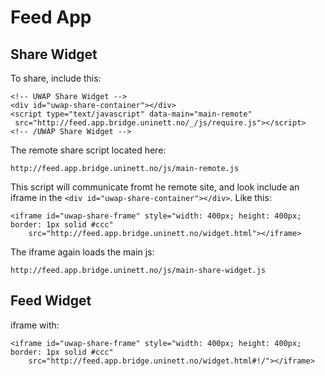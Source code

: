 # Feed App



## Share Widget

To share, include this:

	<!-- UWAP Share Widget -->
	<div id="uwap-share-container"></div>
	<script type="text/javascript" data-main="main-remote" 
	 src="http://feed.app.bridge.uninett.no/_/js/require.js"></script>
	<!-- /UWAP Share Widget -->

The remote share script located here:

	http://feed.app.bridge.uninett.no/js/main-remote.js

This script will communicate fromt he remote site, and look include an iframe in the `<div id="uwap-share-container"></div>`. Like this:

	<iframe id="uwap-share-frame" style="width: 400px; height: 400px; border: 1px solid #ccc" 
		src="http://feed.app.bridge.uninett.no/widget.html"></iframe>

The iframe again loads the main js: 

	http://feed.app.bridge.uninett.no/js/main-share-widget.js







## Feed Widget

iframe with:


	<iframe id="uwap-share-frame" style="width: 400px; height: 400px; border: 1px solid #ccc" 
		src="http://feed.app.bridge.uninett.no/widget.html#!/"></iframe>













